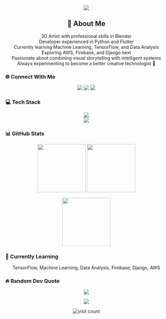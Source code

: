 <p align="center">
  <img src="https://capsule-render.vercel.app/api?type=waving&color=0:4D4DFF,100:020024&height=200&section=header&text=Hello%20World%20I'm%20Fadil!&fontSize=40&fontColor=FFFFFF"/>
</p>

<h2 align="center">💫 About Me</h2>
<p align="center">
  3D Artist with professional skills in Blender<br>
  Developer experienced in Python and Flutter<br>
  Currently learning Machine Learning, TensorFlow, and Data Analysis<br>
  Exploring AWS, Firebase, and Django next<br>
  Passionate about combining visual storytelling with intelligent systems<br>
  Always experimenting to become a better creative technologist 🚀
</p>

### 🌐 Connect With Me
<p align="center">
  <a href="https://instagram.com/fadilxart"><img src="https://img.shields.io/badge/Instagram-%23E4405F.svg?style=for-the-badge&logo=instagram&logoColor=white"/></a>
  <a href="https://linkedin.com/in/mohammed-fadil-267b23266"><img src="https://img.shields.io/badge/LinkedIn-%230077B5.svg?style=for-the-badge&logo=linkedin&logoColor=white"/></a>
  <a href="mailto:mohammedfadiln@gmail.com"><img src="https://img.shields.io/badge/Email-D14836?style=for-the-badge&logo=gmail&logoColor=white"/></a>
</p>


### 💻 Tech Stack
<div align="center"> <img src="https://skillicons.dev/icons?i=python,flutter,html,css,js,dart,php,java,c,cpp,tensorflow,opencv,pandas,numpy,scikitlearn" /><br> <img src="https://skillicons.dev/icons?i=blender,photoshop,illustrator,pr,ae,figma,raspberrypi,vscode,github" /> </div>


### 📊 GitHub Stats
<p align="center">
  <img src="https://github-readme-stats.vercel.app/api?username=fadilcn&theme=radical&show_icons=true" height="150"/>
  <img src="https://github-readme-stats.vercel.app/api/top-langs/?username=fadilcn&layout=compact&theme=radical" height="150"/>
</p>
<p align="center">
  <img src="https://github-readme-streak-stats.herokuapp.com/?user=fadilcn&theme=radical" height="150"/>
</p>

### 🧠 Currently Learning
<p align="center">
  TensorFlow, Machine Learning, Data Analysis, Firebase, Django, AWS
</p>


### 🔥 Random Dev Quote
<p align="center">
  <img src="https://quotes-github-readme.vercel.app/api?type=horizontal&theme=radical"/>
</p>

<p align="center">
  <img src="https://capsule-render.vercel.app/api?section=footer&type=waving&color=0:4D4DFF,100:020024&height=120"/>
</p>

<p align="center">
  <img src="https://visitcount.itsvg.in/api?id=fadilcn&icon=0&color=12" alt="visit count"/>
</p>

<!-- Feel free to personalize this even more! -->
